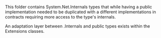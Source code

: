 This folder contains System.Net.Internals types that while having a public implementation needed to be duplicated with a different implementations in contracts requiring more access to the type's internals.

An adaptation layer between .Internals and public types exists within the Extensions classes.

